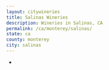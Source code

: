 ```yaml
---
layout: citywineries
title: Salinas Wineries
description: Wineries in Salinas, CA
permalink: /ca/monterey/salinas/
state: ca
county: monterey
city: salinas
---
```

-
